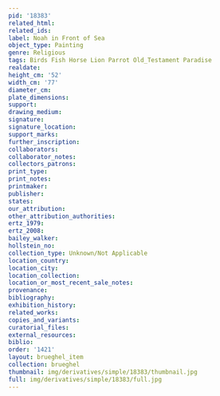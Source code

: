 ```yaml
---
pid: '18383'
related_html: 
related_ids: 
label: Noah in Front of Sea
object_type: Painting
genre: Religious
tags: Birds Fish Horse Lion Parrot Old_Testament Paradise
realdate: 
height_cm: '52'
width_cm: '77'
diameter_cm: 
plate_dimensions: 
support: 
drawing_medium: 
signature: 
signature_location: 
support_marks: 
further_inscription: 
collaborators: 
collaborator_notes: 
collectors_patrons: 
print_type: 
print_notes: 
printmaker: 
publisher: 
states: 
our_attribution: 
other_attribution_authorities: 
ertz_1979: 
ertz_2008: 
bailey_walker: 
hollstein_no: 
collection_type: Unknown/Not Applicable
location_country: 
location_city: 
location_collection: 
location_or_most_recent_sale_notes: 
provenance: 
bibliography: 
exhibition_history: 
related_works: 
copies_and_variants: 
curatorial_files: 
external_resources: 
biblio: 
order: '1421'
layout: brueghel_item
collection: brueghel
thumbnail: img/derivatives/simple/18383/thumbnail.jpg
full: img/derivatives/simple/18383/full.jpg
---
```

